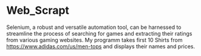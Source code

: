 # Web_Scrapt
Selenium, a robust and versatile automation tool, can be harnessed to streamline the process of searching for games and extracting their ratings from various gaming websites. My programm takes first 10 Shirts from https://www.adidas.com/us/men-tops and displays their names and prices.
